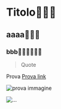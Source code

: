 # Titolo👹​👺​👻​
## aaaa🐒​🦧​🐷​
### bbb🧜🏿‍♂️​🧑‍🎄​🛀​
> Quote


Prova [Prova link](https://youtu.be/uxpDa-c-4Mc?feature=shared)


![prova immagine](https://encrypted-tbn0.gstatic.com/images?q=tbn:ANd9GcRXtz9aDYKZk2BOFk49kMKUOE45nl3mYH78FA&s)


![...](https://www.testo-unico-sicurezza.com/81/_media/img/large/playstoremy81.jpg)
